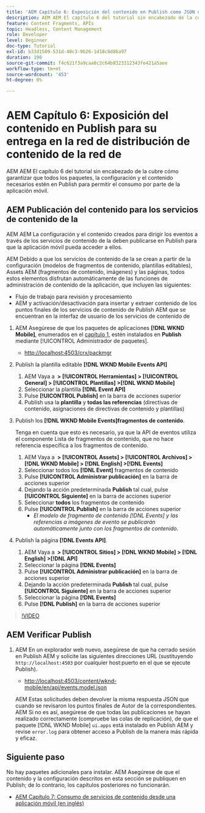 ```yaml
---
title: 'AEM Capítulo 6: Exposición del contenido en Publish como JSON de: Servicios de contenido'
description: AEM AEM El capítulo 6 del tutorial sin encabezado de la cubre cómo garantizar que todos los paquetes, la configuración y el contenido necesarios estén en Publish para permitir el consumo desde la aplicación móvil.
feature: Content Fragments, APIs
topic: Headless, Content Management
role: Developer
level: Beginner
doc-type: Tutorial
exl-id: b33d1509-531d-40c3-9b26-1d18c8d86a97
duration: 196
source-git-commit: f4c621f3a9caa8c2c64b8323312343fe421a5aee
workflow-type: tm+mt
source-wordcount: '453'
ht-degree: 0%

---
```


# AEM Capítulo 6: Exposición del contenido en Publish para su entrega en la red de distribución de contenido de la red de

AEM AEM El capítulo 6 del tutorial sin encabezado de la cubre cómo garantizar que todos los paquetes, la configuración y el contenido necesarios estén en Publish para permitir el consumo por parte de la aplicación móvil.

## AEM Publicación del contenido para los servicios de contenido de la

AEM AEM La configuración y el contenido creados para dirigir los eventos a través de los servicios de contenido de la deben publicarse en Publish para que la aplicación móvil pueda acceder a ellos.

AEM Debido a que los servicios de contenido de la se crean a partir de la configuración (modelos de fragmentos de contenido, plantillas editables), Assets AEM (fragmentos de contenido, imágenes) y las páginas, todos estos elementos disfrutan automáticamente de las funciones de administración de contenido de la aplicación, que incluyen las siguientes:

* Flujo de trabajo para revisión y procesamiento
* AEM y activación/desactivación para insertar y extraer contenido de los puntos finales de los servicios de contenido de Publish AEM que se encuentran en la interfaz de usuario de los servicios de contenido de

1. AEM Asegúrese de que los paquetes de aplicaciones **[!DNL WKND Mobile]**, enumerados en el [capítulo 1](./chapter-1.md#wknd-mobile-application-packages), estén instalados en **Publish** mediante [!UICONTROL Administrador de paquetes].
   * [http://localhost:4503/crx/packmgr](http://localhost:4503/crx/packmgr)

1. Publish la plantilla editable **[!DNL WKND Mobile Events API]**
   1. AEM Vaya a **&#x200B; > [!UICONTROL Herramientas] > [!UICONTROL General] > [!UICONTROL Plantillas] >[!DNL WKND Mobile]**
   1. Seleccionar la plantilla **[!DNL Event API]**
   1. Pulse **[!UICONTROL Publish]** en la barra de acciones superior
   1. Publish usa la **plantilla** y **todas las referencias** (directivas de contenido, asignaciones de directivas de contenido y plantillas)

1. Publish los **[!DNL WKND Mobile Events]fragmentos de contenido**.

   Tenga en cuenta que esto es necesario, ya que la API de eventos utiliza el componente Lista de fragmentos de contenido, que no hace referencia específica a los fragmentos de contenido.

   1. AEM Vaya a **&#x200B; > [!UICONTROL Assets] > [!UICONTROL Archivos] > [!DNL WKND Mobile] > [!DNL English] >[!DNL Events]**
   1. Seleccionar todos los **[!DNL Event]** fragmentos de contenido
   1. Pulse **[!UICONTROL Administrar publicación]** en la barra de acciones superior
   1. Dejando la acción predeterminada **Publish** tal cual, pulse **[!UICONTROL Siguiente]** en la barra de acciones superior
   1. Seleccionar **todos** los fragmentos de contenido
   1. Pulse **[!UICONTROL Publish]** en la barra de acciones superior
      * *El modelo de fragmento de contenido [!DNL Events] y las referencias a imágenes de evento se publicarán automáticamente junto con los fragmentos de contenido.*

1. Publish la página **[!DNL Events API]**.
   1. AEM Vaya a **&#x200B; > [!UICONTROL Sitios] > [!DNL WKND Mobile] > [!DNL English] >[!DNL API]**
   1. Seleccionar la página **[!DNL Events]**
   1. Pulse **[!UICONTROL Administrar publicación]** en la barra de acciones superior
   1. Dejando la acción predeterminada **Publish** tal cual, pulse **[!UICONTROL Siguiente]** en la barra de acciones superior
   1. Seleccionar la página **[!DNL Events]**
   1. Pulse **[!DNL Publish]** en la barra de acciones superior

>[!VIDEO](https://video.tv.adobe.com/v/28343?quality=12&learn=on)

## AEM Verificar Publish

1. AEM En un explorador web nuevo, asegúrese de que ha cerrado sesión en Publish AEM y solicite las siguientes direcciones URL (sustituyendo `http://localhost:4503` por cualquier host:puerto en el que se ejecute Publish).

   * [http://localhost:4503/content/wknd-mobile/en/api/events.model.json](http://localhost:4503/content/wknd-mobile/en/api/events.model.tidy.json)

   AEM Estas solicitudes deben devolver la misma respuesta JSON que cuando se revisaron los puntos finales de Autor de la correspondientes. AEM Si no es así, asegúrese de que todas las publicaciones se hayan realizado correctamente (compruebe las colas de replicación), de que el paquete [!DNL WKND Mobile] `ui.apps` está instalado en Publish AEM y revise `error.log` para obtener acceso a Publish de la manera más rápida y eficaz.

## Siguiente paso

No hay paquetes adicionales para instalar. AEM Asegúrese de que el contenido y la configuración descritos en esta sección se publiquen en Publish; de lo contrario, los capítulos posteriores no funcionarán.

* [AEM Capítulo 7: Consumo de servicios de contenido desde una aplicación móvil (en inglés)](./chapter-7.md)
